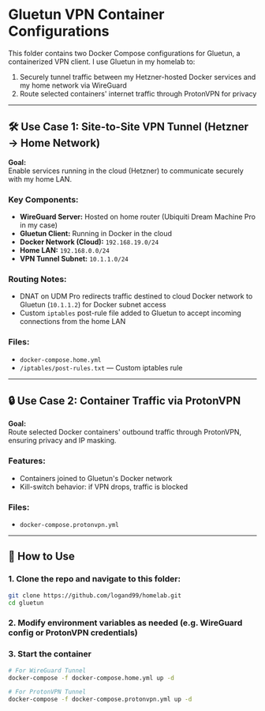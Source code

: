 # Gluetun VPN Container Configurations

This folder contains two Docker Compose configurations for Gluetun, a containerized VPN client. I use Gluetun in my homelab to:

1. Securely tunnel traffic between my Hetzner-hosted Docker services and my home network via WireGuard
2. Route selected containers' internet traffic through ProtonVPN for privacy

---

## 🛠️ Use Case 1: Site-to-Site VPN Tunnel (Hetzner → Home Network)

**Goal:**  
Enable services running in the cloud (Hetzner) to communicate securely with my home LAN.

### Key Components:
- **WireGuard Server:** Hosted on home router (Ubiquiti Dream Machine Pro in my case)
- **Gluetun Client:** Running in Docker in the cloud
- **Docker Network (Cloud):** `192.168.19.0/24`
- **Home LAN:** `192.168.0.0/24`
- **VPN Tunnel Subnet:** `10.1.1.0/24`

### Routing Notes:
- DNAT on UDM Pro redirects traffic destined to cloud Docker network to Gluetun (`10.1.1.2`) for Docker subnet access
- Custom `iptables` post-rule file added to Gluetun to accept incoming connections from the home LAN

### Files:
- `docker-compose.home.yml`
- `/iptables/post-rules.txt` — Custom iptables rule

---

## 🔒 Use Case 2: Container Traffic via ProtonVPN

**Goal:**  
Route selected Docker containers' outbound traffic through ProtonVPN, ensuring privacy and IP masking.

### Features:
- Containers joined to Gluetun's Docker network
- Kill-switch behavior: if VPN drops, traffic is blocked

### Files:
- `docker-compose.protonvpn.yml`

---

## 🔧 How to Use

### 1. Clone the repo and navigate to this folder:
```bash
git clone https://github.com/logand99/homelab.git
cd gluetun
```
### 2. Modify environment variables as needed (e.g. WireGuard config or ProtonVPN credentials)
### 3. Start the container
```bash
# For WireGuard Tunnel
docker-compose -f docker-compose.home.yml up -d

# For ProtonVPN Tunnel
docker-compose -f docker-compose.protonvpn.yml up -d

